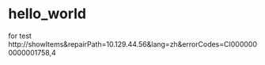 # hello_world
for test
http://showItems&repairPath=10.129.44.56&lang=zh&errorCodes=CI0000000000001758,4
